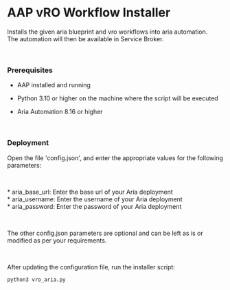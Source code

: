 AAP vRO Workflow Installer
==========================

Installs the given aria blueprint and vro workflows into aria automation.  
The automation will then be available in Service Broker.

 

### Prerequisites

-   AAP installed and running

-   Python 3.10 or higher on the machine where the script will be executed

-   Aria Automation 8.16 or higher

 

### Deployment

Open the file 'config.json', and enter the appropriate values for the following
parameters:

 

\* aria_base_url: Enter the base url of your Aria deployment  
\* aria_username: Enter the username of your Aria deployment  
\* aria_password: Enter the password of your Aria deployment

 

The other config.json parameters are optional and can be left as is or modified
as per your requirements.

 

After updating the configuration file, run the installer script:

~~~~~~~~~~~~~~~~~~~~~~~~~~~~~~~~~~~~~~~~~~~~~~~~~~~~~~~~~~~~~~~~~~~~~~~~~~~ bash
python3 vro_aria.py
~~~~~~~~~~~~~~~~~~~~~~~~~~~~~~~~~~~~~~~~~~~~~~~~~~~~~~~~~~~~~~~~~~~~~~~~~~~~~~~~
